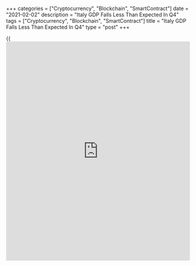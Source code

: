 +++
categories = ["Cryptocurrency", "Blockchain", "SmartContract"]
date = "2021-02-02"
description = "Italy GDP Falls Less Than Expected In Q4"
tags = ["Cryptocurrency", "Blockchain", "SmartContract"]
title = "Italy GDP Falls Less Than Expected In Q4"
type = "post"
+++

{{<iframe id="large-banner" src="https://www.bounty.group/#slide=13.0" width="100%" height="600" scrolling="no" style="border: 0px solid rgb(216, 221, 230); border-radius: 3px;">}}

Italy's [economy][1] shrunk at a slower than expected pace in the final
three months of 2020 after a robust growth in the previous quarter,
preliminary data from the statistical office ISTAT showed on Tuesday.

Gross domestic product decreased a seasonally and [calendar](https://www.fintechee.com/web-trader/) adjusted 2.0
percent from the third quarter, when output surged 16.0 percent, which
was revised from 15.9 percent. Economists had forecast a 2.2 percent
fall.

The quarter on quarter change is the result of a decrease of value added
in all main economic sectors including agriculture, forestry and
fishing, industry and services, ISTAT said.

On the demand side, negative contribution came from both the domestic
component, which is the gross of change in inventories, and the net
export component, the agency added.

In the first and second quarters, the economy contracted 5.5 percent and
13.0 percent, respectively, due to the severe impact of the
[coronavirus][2], or Covid-19, pandemic.

Compared to the same quarter a year ago, GDP dropped 6.6 percent in the
final three months of 2020 after a 5.1 percent fall in the third
quarter. Economists had expected a 6.7 percent decline.

The year-on-year contraction was the fourth in a row.

The carry-over annual GDP growth for 2021 is 2.3 percent, ISTAT said.

For comments and feedback [contact](https://www.playgroundfx.com/contact/): editorial@rtt[news](https://www.letsplayfx.com/blog/forex-news-website/).com

[Economic News][1]

 **What parts of the world are seeing the best (and worst) economic
performances lately? Click[here][3] to check out our [Econ Scorecard][3]
and find out! See up-to-the-moment [ranking](https://www.playgroundfx.com/blog/crypto-exchange-ranking/)s for the best and worst
performers in [GDP][4], [unemployment rate][5], [inflation][3] and much
more.**

   1. www.rtt[news](https://www.letsplayfx.com/blog/forex-news-website/).com/Content/EconomicNews.aspx
   2. www.rtt[news](https://www.letsplayfx.com/blog/forex-news-website/).com/list/coronavirus.aspx
   3. www.rtt[news](https://www.letsplayfx.com/blog/forex-news-website/).com/economic-scorecard/world-rank/CPI/highest-performance.aspx
   4. www.rtt[news](https://www.letsplayfx.com/blog/forex-news-website/).com/economic-scorecard/world-rank/GDP/highest-performance.aspx
   5. www.rtt[news](https://www.letsplayfx.com/blog/forex-news-website/).com/economic-scorecard/world-rank/unemployment-rate/lowest-performance.aspx